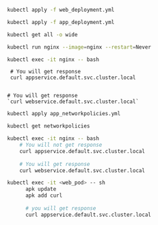 ```bash
kubectl apply -f web_deployment.yml
````

````bash
kubectl apply -f app_deployment.yml
````

````bash
kubectl get all -o wide
````

````bash
kubectl run nginx --image=nginx --restart=Never
````

````bash 
kubectl exec -it nginx -- bash
````
     # You will get response
     curl appservice.default.svc.cluster.local
     
    
    # You will get response
    `curl webservice.default.svc.cluster.local` 
    
````bash
kubectl apply app_networkpolicies.yml
````

````bash
kubectl get networkpolicies
````


````bash
kubectl exec -it nginx -- bash
    # You will not get response
    curl appservice.default.svc.cluster.local
    
    # You will get response
    curl webservice.default.svc.cluster.local
````
    
````bash
kubectl exec -it <web_pod> -- sh
      apk update
      apk add curl
      
      # you will get response
      curl appservice.default.svc.cluster.local
````
